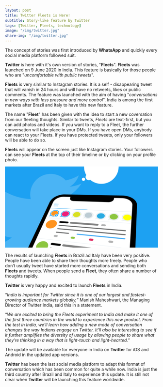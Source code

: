 ```yaml
---
layout: post
title: Twitter Fleets is Here!
subtitle: Story-like feature by Twitter
tags: [Twitter, Fleets, technology]
image: "/img/twitter.jpg"
share-img: "/img/twitter.jpg"
---
```


The concept of stories was first introduced by **WhatsApp** and quickly every social media platform followed suit.

**Twitter** is here with it's own version of stories, "**Fleets**". **Fleets** was launched on 9 June 2020 in India. This feature is basically for those people who are "*uncomfortable with public tweets*".

**Fleets** is very similar to Instagram stories. It is a self - disappearing tweet that will vanish in 24 hours and will have no retweets, likes or public comments. The feature was launched with the aim of having "*conversations in new ways with less pressure and more control*". India is among the first markets after Brazil and Italy to have this new feature.

The name "**Fleet**" has been given with the idea to start a new coversation from our fleeting thoughts. Similar to tweets, *Fleets* are text-first, but you can add photos and videos. If you want to reply to a Fleet, the further conversation will take place in your DMs. If you have open DMs, anybody can react to your Fleets. If you have protected tweets, only your followers will be able to do so.

**Fleets** will appear on the screen just like Instagram stories. Your followers can see your **Fleets** at the top of their timeline or by clicking on your profile photo.

<img src="/img/twitter1.jpg" alt="Fleets">

The results of launching **Fleets** in Brazil ad Italy have been very positive. People have been able to share their thoughts more freely. People who don’t usually tweet have started more conversations and sending both **Fleets** and tweets. When people send a **Fleet**, they often share a number of thoughts rapidly.        

**Twitter** is very happy and excited to launch **Fleets** in India. 

“*India is important for Twitter since it is one of our largest and fastest-growing audience markets globally,*” Manish Maheshwari, the Managing Director of Twitter India, said this in a statement. 

“*We are excited to bring the Fleets experiment to India and make it one of the first three countries in the world to experience this new product. From the test in India, we’ll learn how adding a new mode of conversation changes the way Indians engage on Twitter. It’ll also be interesting to see if it further amplifies the diversity of usage by allowing people to share what they’re thinking in a way that is light-touch and light-hearted.*”

The update will be available for everyone in India on **Twitter** for iOS and Android in the updated app versions.

**Twitter** has been the last social media platform to adapt this format of conversation which has been common for quite a while now. India is just the third country after Brazil and Italy to experience this update. It is still not clear when **Twitter** will be launching this feature worldwide.
